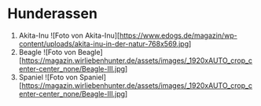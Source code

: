 # Hunderassen

1. Akita-Inu
   ![Foto von Akita-Inu][https://www.edogs.de/magazin/wp-content/uploads/akita-inu-in-der-natur-768x569.jpg]
2. Beagle
   ![Foto von Beagle][https://magazin.wirliebenhunter.de/assets/images/_1920xAUTO_crop_center-center_none/Beagle-III.jpg]
3. Spaniel
   ![Foto von Spaniel][https://magazin.wirliebenhunter.de/assets/images/_1920xAUTO_crop_center-center_none/Beagle-III.jpg]
